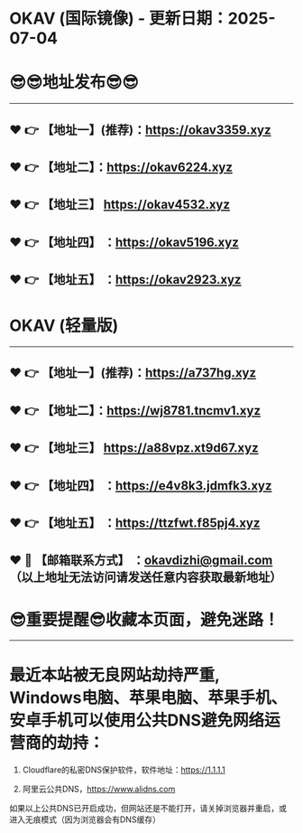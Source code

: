 # OKAV (国际镜像) - 更新日期：2025-07-04
:sunglasses::sunglasses:地址发布:sunglasses::sunglasses:
==
------
:heart: :point_right: 【地址一】(推荐)：https://okav3359.xyz
------
:heart: :point_right: 【地址二】：https://okav6224.xyz
------
:heart: :point_right: 【地址三】 https://okav4532.xyz
-----
:heart: :point_right: 【地址四】 ：https://okav5196.xyz
------
:heart: :point_right: 【地址五】 ：https://okav2923.xyz
------
# OKAV (轻量版)
------
:heart: :point_right: 【地址一】(推荐)：https://a737hg.xyz
------
:heart: :point_right: 【地址二】：https://wj8781.tncmv1.xyz
------
:heart: :point_right: 【地址三】 https://a88vpz.xt9d67.xyz
-----
:heart: :point_right: 【地址四】 ：https://e4v8k3.jdmfk3.xyz
------
:heart: :point_right: 【地址五】 ：https://ttzfwt.f85pj4.xyz
------------
:heart: :e-mail: 【邮箱联系方式】 ：okavdizhi@gmail.com （以上地址无法访问请发送任意内容获取最新地址）
------
:sunglasses:重要提醒:sunglasses:收藏本页面，避免迷路！
==
------
最近本站被无良网站劫持严重, Windows电脑、苹果电脑、苹果手机、安卓手机可以使用公共DNS避免网络运营商的劫持：
==

1. Cloudflare的私密DNS保护软件，软件地址：https://1.1.1.1

2. 阿里云公共DNS，https://www.alidns.com

如果以上公共DNS已开启成功，但网站还是不能打开，请关掉浏览器并重启，或进入无痕模式（因为浏览器会有DNS缓存）

